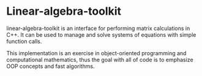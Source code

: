 # Linear-algebra-toolkit
linear-algebra-toolkit is an interface for performing matrix calculations in C++. It can be used to manage and solve systems of equations with simple function calls.

This implementation is an exercise in object-oriented programming and computational mathematics, thus the goal with all of code is to emphasize OOP concepts and fast algorithms. 
